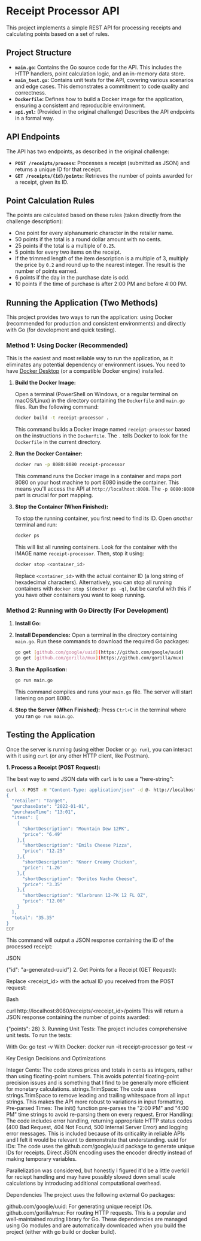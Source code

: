 # Receipt Processor API

This project implements a simple REST API for processing receipts and calculating points based on a set of rules.

## Project Structure

*   **`main.go`:**  Contains the Go source code for the API.  This includes the HTTP handlers, point calculation logic, and an in-memory data store.
*   **`main_test.go`:** Contains unit tests for the API, covering various scenarios and edge cases.  This demonstrates a commitment to code quality and correctness.
*   **`Dockerfile`:**  Defines how to build a Docker image for the application, ensuring a consistent and reproducible environment.
*   **`api.yml`:** (Provided in the original challenge) Describes the API endpoints in a formal way.

## API Endpoints

The API has two endpoints, as described in the original challenge:

*   **`POST /receipts/process`:**  Processes a receipt (submitted as JSON) and returns a unique ID for that receipt.
*   **`GET /receipts/{id}/points`:** Retrieves the number of points awarded for a receipt, given its ID.

## Point Calculation Rules

The points are calculated based on these rules (taken directly from the challenge description):

*   One point for every alphanumeric character in the retailer name.
*   50 points if the total is a round dollar amount with no cents.
*   25 points if the total is a multiple of `0.25`.
*   5 points for every two items on the receipt.
*   If the trimmed length of the item description is a multiple of 3, multiply the price by `0.2` and round up to the nearest integer. The result is the number of points earned.
*   6 points if the day in the purchase date is odd.
*   10 points if the time of purchase is after 2:00 PM and before 4:00 PM.

## Running the Application (Two Methods)

This project provides two ways to run the application: using Docker (recommended for production and consistent environments) and directly with Go (for development and quick testing).

### Method 1: Using Docker (Recommended)

This is the easiest and most reliable way to run the application, as it eliminates any potential dependency or environment issues.  You need to have [Docker Desktop](https://www.docker.com/products/docker-desktop) (or a compatible Docker engine) installed.

1.  **Build the Docker Image:**

    Open a terminal (PowerShell on Windows, or a regular terminal on macOS/Linux) in the directory containing the `Dockerfile` and `main.go` files.  Run the following command:

    ```bash
    docker build -t receipt-processor .
    ```

    This command builds a Docker image named `receipt-processor` based on the instructions in the `Dockerfile`.  The `.` tells Docker to look for the `Dockerfile` in the current directory.

2.  **Run the Docker Container:**

    ```bash
    docker run -p 8080:8080 receipt-processor
    ```

    This command runs the Docker image in a container and maps port 8080 on your host machine to port 8080 inside the container.  This means you'll access the API at `http://localhost:8080`. The `-p 8080:8080` part is crucial for port mapping.

3.  **Stop the Container (When Finished):**

     To stop the running container, you first need to find its ID. Open *another* terminal and run:

    ```bash
    docker ps
    ```
    This will list all running containers.  Look for the container with the IMAGE name `receipt-processor`.  Then, stop it using:

    ```bash
    docker stop <container_id>
    ```

    Replace `<container_id>` with the actual container ID (a long string of hexadecimal characters).  Alternatively, you can stop all running containers with `docker stop $(docker ps -q)`, but be careful with this if you have other containers you want to keep running.

### Method 2: Running with Go Directly (For Development)

1.  **Install Go:** 

2.  **Install Dependencies:**
    Open a terminal in the directory containing `main.go`. Run these commands to download the required Go packages:

    ```bash
    go get [github.com/google/uuid](https://github.com/google/uuid)
    go get [github.com/gorilla/mux](https://github.com/gorilla/mux)
    ```

3.  **Run the Application:**

    ```bash
    go run main.go
    ```

    This command compiles and runs your `main.go` file.  The server will start listening on port 8080.

4. **Stop the Server (When Finished):**
   Press `Ctrl+C` in the terminal where you ran `go run main.go`.

## Testing the Application

Once the server is running (using either Docker or `go run`), you can interact with it using `curl` (or any other HTTP client, like Postman).

**1. Process a Receipt (POST Request):**

The best way to send JSON data with `curl` is to use a "here-string":

```bash
curl -X POST -H "Content-Type: application/json" -d @- http://localhost:8080/receipts/process <<EOF
{
  "retailer": "Target",
  "purchaseDate": "2022-01-01",
  "purchaseTime": "13:01",
  "items": [
    {
      "shortDescription": "Mountain Dew 12PK",
      "price": "6.49"
    },{
      "shortDescription": "Emils Cheese Pizza",
      "price": "12.25"
    },{
      "shortDescription": "Knorr Creamy Chicken",
      "price": "1.26"
    },{
      "shortDescription": "Doritos Nacho Cheese",
      "price": "3.35"
    },{
      "shortDescription": "Klarbrunn 12-PK 12 FL OZ",
      "price": "12.00"
    }
  ],
  "total": "35.35"
}
EOF

```
This command will output a JSON response containing the ID of the processed receipt:

JSON

{"id": "a-generated-uuid"}
2. Get Points for a Receipt (GET Request):

Replace <receipt_id> with the actual ID you received from the POST request:

Bash

curl http://localhost:8080/receipts/<receipt_id>/points
This will return a JSON response containing the number of points awarded:

{"points": 28}
3. Running Unit Tests:
The project includes comprehensive unit tests. To run the tests:

With Go: go test -v
With Docker: docker run -it receipt-processor go test -v

Key Design Decisions and Optimizations

Integer Cents: The code stores prices and totals in cents as integers, rather than using floating-point numbers. This avoids potential floating-point precision issues and is something that I find to be generally more efficient for monetary calculations.
strings.TrimSpace: The code uses strings.TrimSpace to remove leading and trailing whitespace from all input strings. This makes the API more robust to variations in input formatting.
Pre-parsed Times: The init() function pre-parses the "2:00 PM" and "4:00 PM" time strings to avoid re-parsing them on every request.
Error Handling: The code includes error handling, returning appropriate HTTP status codes (400 Bad Request, 404 Not Found, 500 Internal Server Error) and logging error messages. This is included because of its criticality in reliable APIs and I felt it would be relevant to demonstrate that understanding.
uuid for IDs: The code uses the github.com/google/uuid package to generate unique IDs for receipts.
Direct JSON encoding uses the encoder directly instead of making temporary variables.

Parallelization was considered, but honestly I figured it'd be a little overkill for reciept handling and may have possibly slowed down small scale calculations by introducing additional computational overhead.


Dependencies
The project uses the following external Go packages:

github.com/google/uuid: For generating unique receipt IDs.
github.com/gorilla/mux: For routing HTTP requests. This is a popular and well-maintained routing library for Go.
These dependencies are managed using Go modules and are automatically downloaded when you build the project (either with go build or docker build).